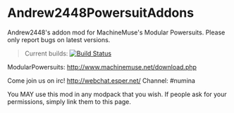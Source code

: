 Andrew2448PowersuitAddons
=========================

Andrew2448's addon mod for MachineMuse's Modular Powersuits.
Please only report bugs on latest versions.

>Current builds: [![Build Status](https://jenkins.qmxtech.com/job/Open-Source.ModularPowersuitsAddons/badge/icon)](https://jenkins.qmxtech.com/job/Open-Source.ModularPowersuitsAddons/)

ModularPowersuits: http://www.machinemuse.net/download.php

Come join us on irc! http://webchat.esper.net/
Channel: #numina

You MAY use this mod in any modpack that you wish. If people ask for your permissions, simply link them to this page.
